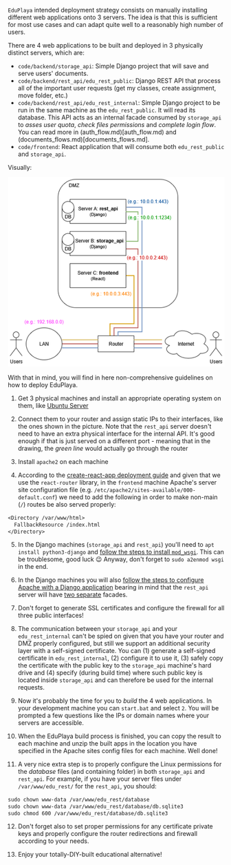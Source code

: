 `EduPlaya` intended deployment strategy consists on manually installing different web applications onto 3 servers. The idea is that this is sufficient for most use cases and can adapt quite well to a reasonably high number of users.

There are 4 web applications to be built and deployed in 3 physically distinct servers, which are:

* `code/backend/storage_api`: Simple Django project that will save and serve users' documents.
* `code/backend/rest_api/edu_rest_public`: Django REST API that process all of the important user requests (get my classes, create assignment, move folder, etc.)
* `code/backend/rest_api/edu_rest_internal`: Simple Django project to be run in the same machine as the `edu_rest_public`. It will read its database. This API acts as an internal facade consumed by `storage_api` to _asses user quota_, _check files permissions_ and _complete login flow_. You can read more in (auth_flow.md)[auth_flow.md) and (documents_flows.md)[documents_flows.md].
* `code/frontend`: React application that will consume both `edu_rest_public` and `storage_api`.

Visually:

![](three_servers_architecture.png)

With that in mind, you will find in here non-comprehensive guidelines on how to deploy EduPlaya.

1. Get 3 physical machines and install an appropriate operating system on them, like [Ubuntu Server](https://ubuntu.com/download/server)

2. Connect them to your router and assign static IPs to their interfaces, like the ones shown in the picture. Note that the `rest_api` server doesn't need to have an extra physical interface for the internal API. It's good enough if that is just served on a different port - meaning that in the drawing, the _green line_ would actually go through the router

3. Install `apache2` on each machine

4. According to the [create-react-app deployment guide](https://create-react-app.dev/docs/deployment/#serving-apps-with-client-side-routing) and given that we use the `react-router` library, in the `frontend` machine Apache's server site configuration file (e.g. `/etc/apache2/sites-available/000-default.conf`) we need to add the following in order to make non-main (`/`) routes be also served properly:

```
<Directory /var/www/html>
  FallbackResource /index.html
</Directory>
```

5. In the Django machines (`storage_api` and `rest_api`) you'll need to `apt install python3-django` and [follow the steps to install `mod_wsgi`](https://modwsgi.readthedocs.io/en/develop/user-guides/quick-installation-guide.html). This can be troublesome, good luck :wink: Anyway, don't forget to `sudo a2enmod wsgi` in the end.

6. In the Django machines you will also [follow the steps to configure Apache with a Django application](https://docs.djangoproject.com/en/5.1/howto/deployment/wsgi/modwsgi/) bearing in mind that the `rest_api` server will have [two separate](https://www.blopig.com/blog/2021/05/hosting-multiple-flask-apps-using-apache-mod_wsgi/) facades.

7. Don't forget to generate SSL certificates and configure the firewall for all three public interfaces!

8. The communication between your `storage_api` and your `edu_rest_internal` can't be spied on given that you have your router and DMZ properly configured, but still we support an additional security layer with a self-signed certificate. You can (1) generate a self-signed certificate in `edu_rest_internal`, (2) configure it to use it, (3) safely copy the certificate with the public key to the `storage_api` machine's hard drive and (4) specify (during build time) where such public key is located inside `storage_api` and can therefore be used for the internal requests.

9. Now it's probably the time for you to _build_ the 4 web applications. In your development machine you can `start.bat` and select `2`. You will be prompted a few questions like the IPs or domain names where your servers are accessible.

10. When the EduPlaya build process is finished, you can copy the result to each machine and unzip the built apps in the location you have specified in the Apache sites config files for each machine. Well done!

11. A very nice extra step is to properly configure the Linux permissions for the _database_ files (and containing folder) in both `storage_api` and `rest_api`. For example, if you have your server files under `/var/www/edu_rest/` for the `rest_api`, you should:

```
sudo chown www-data /var/www/edu_rest/database
sudo chown www-data /var/www/edu_rest/database/db.sqlite3
sudo chmod 600 /var/www/edu_rest/database/db.sqlite3
```

12. Don't forget also to set proper permissions for any certificate private keys and properly configure the router redirections and firewall according to your needs.

13. Enjoy your totally-DIY-built educational alternative!